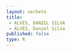 ```yaml
---
layout: verbete
title:
 - ALVES, DANIEL SILVA
 - ALVES, Daniel Silva
published: false
type: R
---
```


